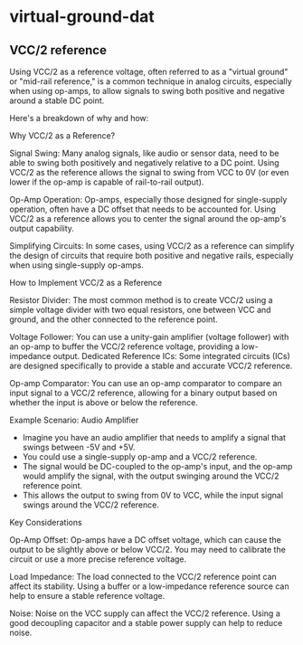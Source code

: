
# virtual-ground-dat


## VCC/2 reference 

Using VCC/2 as a reference voltage, often referred to as a "virtual ground" or "mid-rail reference," is a common technique in analog circuits, especially when using op-amps, to allow signals to swing both positive and negative around a stable DC point. 

Here's a breakdown of why and how:

Why VCC/2 as a Reference?

Signal Swing:
Many analog signals, like audio or sensor data, need to be able to swing both positively and negatively relative to a DC point. Using VCC/2 as the reference allows the signal to swing from VCC to 0V (or even lower if the op-amp is capable of rail-to-rail output).

Op-Amp Operation:
Op-amps, especially those designed for single-supply operation, often have a DC offset that needs to be accounted for. Using VCC/2 as a reference allows you to center the signal around the op-amp's output capability.

Simplifying Circuits:
In some cases, using VCC/2 as a reference can simplify the design of circuits that require both positive and negative rails, especially when using single-supply op-amps. 

How to Implement VCC/2 as a Reference

Resistor Divider:
The most common method is to create VCC/2 using a simple voltage divider with two equal resistors, one between VCC and ground, and the other connected to the reference point. 

Voltage Follower:
You can use a unity-gain amplifier (voltage follower) with an op-amp to buffer the VCC/2 reference voltage, providing a low-impedance output. 
Dedicated Reference ICs:
Some integrated circuits (ICs) are designed specifically to provide a stable and accurate VCC/2 reference. 

Op-amp Comparator:
You can use an op-amp comparator to compare an input signal to a VCC/2 reference, allowing for a binary output based on whether the input is above or below the reference. 

Example Scenario: Audio Amplifier
- Imagine you have an audio amplifier that needs to amplify a signal that swings between -5V and +5V.
- You could use a single-supply op-amp and a VCC/2 reference.
- The signal would be DC-coupled to the op-amp's input, and the op-amp would amplify the signal, with the output swinging around the VCC/2 reference point.
- This allows the output to swing from 0V to VCC, while the input signal swings around the VCC/2 reference. 

Key Considerations

Op-Amp Offset:
Op-amps have a DC offset voltage, which can cause the output to be slightly above or below VCC/2. You may need to calibrate the circuit or use a more precise reference voltage. 

Load Impedance:
The load connected to the VCC/2 reference point can affect its stability. Using a buffer or a low-impedance reference source can help to ensure a stable reference voltage. 

Noise:
Noise on the VCC supply can affect the VCC/2 reference. Using a good decoupling capacitor and a stable power supply can help to reduce noise. 
